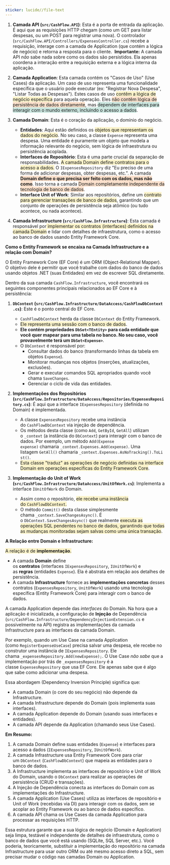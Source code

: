 ```yaml
---
sticker: lucide//file-text
---
```

1. **Camada API (`src/CashFlow.API`)**: Esta é a porta de entrada da aplicação. É aqui que as requisições HTTP chegam (como um GET para listar despesas, ou um POST para registrar uma nova). O controlador (`src/CashFlow.API/Controllers/ExpensesController.cs`) recebe a requisição, interage com a camada de Application (que contém a lógica de negócio) e retorna a resposta para o cliente. 
	**Importante:** A camada API _não_ sabe nada sobre como os dados são persistidos. Ela apenas coordena a interação entre a requisição externa e a lógica interna da aplicação.
    
2. **Camada Application**: Esta camada contém os "Casos de Uso" (Use Cases) da aplicação. Um caso de uso representa uma funcionalidade específica que o usuário pode executar (ex: "Registrar Nova Despesa", "Listar Todas as Despesas"). Estes casos de uso <span style="background:rgba(240, 200, 0, 0.2)">contêm a lógica de negócio específica</span> para aquela operação. Eles <span style="background:rgba(240, 107, 5, 0.2)">não contêm lógica de persistência de dados diretamente</span>, mas <span style="background:rgba(3, 135, 102, 0.2)">dependem de interfaces para interagir com o mundo externo, incluindo o acesso a dados</span>.
    
3. **Camada Domain**: Esta é o coração da aplicação, o domínio do negócio.
    
    - **Entidades**: Aqui estão definidos os <span style="background:rgba(240, 200, 0, 0.2)">objetos que representam os dados do negócio</span>. No seu caso, a classe `Expense` representa uma despesa. Uma entidade é puramente um objeto que modela a informação relevante do negócio, sem lógica de infraestrutura ou persistência acoplada.
    - **Interfaces de Repositório**: Esta é uma parte crucial da separação de responsabilidades. <span style="background:rgba(240, 200, 0, 0.2)">A camada Domain define contratos para o acesso a dados.</span> O `IExpensesRepository` diz "Eu preciso de uma forma de adicionar despesas, obter despesas, etc.". A camada **<span style="background:rgba(240, 107, 5, 0.2); font-weight: bold">Domain define o que precisa ser feito com os dados, mas não como</span>**. Isso torna a camada <span style="background:rgba(240, 107, 5, 0.2)">Domain completamente independente da tecnologia de banco de dados</span>.
    - **Interface Unit of Work**: Similar aos repositórios, define um <span style="background:rgba(240, 200, 0, 0.2)">contrato para gerenciar transações de banco de dados</span>, garantindo que um conjunto de operações de persistência seja atômico (ou tudo acontece, ou nada acontece).
4. **Camada Infrastructure (`src/CashFlow.Infrastructure`)**: Esta camada é responsável por<span style="background:rgba(240, 200, 0, 0.2)"> implementar os contratos (interfaces) definidos na camada Domain</span> e lidar com detalhes de infraestrutura, como o acesso ao banco de dados usando Entity Framework Core.
    

**Como o Entity Framework se encaixa na Camada Infrastructure e a relação com Domain?**

O Entity Framework Core (EF Core) é um ORM (Object-Relational Mapper). O objetivo dele é permitir que você trabalhe com dados do banco de dados usando objetos .NET (suas Entidades) em vez de escrever SQL diretamente.

Dentro da sua camada `CashFlow.Infrastructure`, você encontrará os seguintes componentes principais relacionados ao EF Core e à persistência:

1. **`DbContext` (`src/CashFlow.Infrastructure/DataAccess/CashFlowDbContext.cs`)**: Este é o ponto central do EF Core.
    
    - `CashFlowDbContext` herda da classe `DbContext` do Entity Framework.
    - <span style="background:rgba(240, 200, 0, 0.2)">Ele representa uma sessão com o banco de dados</span>.
    - **Ele contém propriedades `DbSet<TEntity>` para cada entidade que você quer mapear para uma tabela no banco. No seu caso, você provavelmente terá um `DbSet<Expense>`**.
    - O `DbContext` é responsável por:
        - Consultar dados do banco (transformando linhas da tabela em objetos `Expense`).
        - Monitorar mudanças nos objetos (inserções, atualizações, exclusões).
        - Gerar e executar comandos SQL apropriados quando você chama `SaveChanges`.
        - Gerenciar o ciclo de vida das entidades.
2. **Implementações dos Repositórios (`src/CashFlow.Infrastructure/DataAccess/Repositories/ExpensesRepository.cs`)**: É aqui que a interface `IExpensesRepository` (definida no Domain) é implementada.
    
    - A classe `ExpensesRepository` recebe uma instância do `CashFlowDbContext` via injeção de dependência.
    - Os métodos desta classe (como `Add`, `GetById`, `GetAll`) utilizam o `_context` (a instância do `DbContext`) para interagir com o banco de dados. Por exemplo, um método `Add(Expense expense)` chamaria `_context.Expenses.Add(expense)`. Uma listagem `GetAll()` chamaria `_context.Expenses.AsNoTracking().ToList()`.
    - <span style="background:rgba(240, 200, 0, 0.2)">Esta classe "traduz" as operações de negócio definidas na interface Domain em operações específicas do Entity Framework Core</span>.
3. **Implementação do Unit of Work (`src/CashFlow.Infrastructure/DataAccess/UnitOfWork.cs`)**: Implementa a interface `IUnitOfWork` do Domain.
    
    - Assim como o repositório, <span style="background:rgba(240, 200, 0, 0.2)">ele recebe uma instância do `CashFlowDbContext`.</span>
    - O método `Commit()` desta classe simplesmente chama `_context.SaveChangesAsync()`. É o `DbContext.SaveChangesAsync()` que realmente <span style="background:rgba(240, 200, 0, 0.2)">executa as operações SQL pendentes no banco de dados, garantindo que todas as mudanças monitoradas sejam salvas como uma única transação</span>.

**A Relação entre Domain e Infrastructure:**

<span style="background:rgba(240, 200, 0, 0.2)">A relação é de **implementação**.</span>

- A camada **Domain** define os **contratos** (interfaces `IExpensesRepository`, `IUnitOfWork`) e as **regras** (entidades `Expense`). Ela é abstrata em relação aos detalhes de persistência.
- A camada **Infrastructure** fornece as **implementações concretas** desses contratos (`ExpensesRepository`, `UnitOfWork`) usando uma tecnologia específica (Entity Framework Core) para interagir com o banco de dados.

A camada Application depende das _interfaces_ do Domain. Na hora que a aplicação é inicializada, a configuração de **Injeção** de Dependência (`src/CashFlow.Infrastructure/DependencyInjectionExtension.cs` e possivelmente na API) registra as implementações da camada Infrastructure para as interfaces da camada Domain.

Por exemplo, quando um Use Case na camada Application (como `RegisterExpenseUseCase`) precisa salvar uma despesa, ele recebe no construtor uma instância de `IExpensesRepository`. Ele chama `_expensesRepository.Add(newExpense);`. O Use Case _não sabe_ que a implementação por trás de `_expensesRepository` é a classe `ExpensesRepository` que usa EF Core. Ele apenas sabe que é algo que sabe como adicionar uma despesa.

Essa abordagem (Dependency Inversion Principle) significa que:

- A camada Domain (o core do seu negócio) não depende da Infrastructure.
- A camada Infrastructure depende do Domain (pois implementa suas interfaces).
- A camada Application depende do Domain (usando suas interfaces e entidades).
- A camada API depende da Application (chamando seus Use Cases).

**Em Resumo:**

1. A camada Domain define suas entidades (`Expense`) e interfaces para acesso a dados (`IExpensesRepository`, `IUnitOfWork`).
2. A camada Infrastructure usa Entity Framework Core para criar um `DbContext` (`CashFlowDbContext`) que mapeia as entidades para o banco de dados.
3. A Infrastructure implementa as interfaces de repositório e Unit of Work do Domain, usando o `DbContext` para realizar as operações de persistência (CRUD e transações).
4. A Injeção de Dependência conecta as interfaces do Domain com as implementações do Infrastructure.
5. A camada Application (Use Cases) utiliza as interfaces de repositório e Unit of Work (recebidas via DI) para interagir com os dados, sem se acoplar ao Entity Framework ou ao banco de dados específico.
6. A camada API chama os Use Cases da camada Application para processar as requisições HTTP.

Essa estrutura garante que a sua lógica de negócio (Domain e Application) seja limpa, testável e independente de detalhes de infraestrutura, como o banco de dados que você está usando (SQLite, SQL Server, etc.). Você poderia, teoricamente, substituir a implementação do repositório na camada Infrastructure para usar outro ORM ou até mesmo acesso direto a SQL, sem precisar mudar o código nas camadas Domain ou Application.
